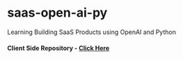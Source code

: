 # saas-open-ai-py
Learning Building SaaS Products using OpenAI and Python

#### Client Side Repository - [Click Here](https://github.com/h-zahar/tagliner-saas-nextjs "Tool Name: TagLiner")
